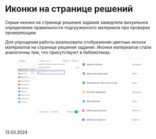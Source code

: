 # Иконки на странице решений

Серые иконки на странице решения задания замедляли визуальное определение правильности подгруженного материала при проверке проверяющим.

Для упрощения работы реализовали отображение цветных иконок материалов на странице решения задания. Иконки материалов стали аналогичны тем, что присутствуют в библиотеках.

<figure><img src="../../.gitbook/assets/photo_2024-03-13 10.51.jpg" alt=""><figcaption></figcaption></figure>

13.03.2024
